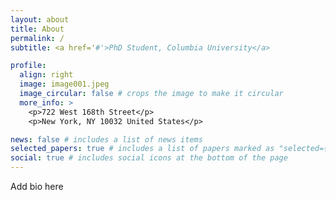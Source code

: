 ```yaml
---
layout: about
title: About
permalink: /
subtitle: <a href='#'>PhD Student, Columbia University</a> 

profile:
  align: right
  image: image001.jpeg
  image_circular: false # crops the image to make it circular
  more_info: >
    <p>722 West 168th Street</p>
    <p>New York, NY 10032 United States</p>

news: false # includes a list of news items
selected_papers: true # includes a list of papers marked as "selected={true}"
social: true # includes social icons at the bottom of the page
---
```


Add bio here
